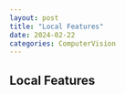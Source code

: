 ```yaml
---
layout: post
title: "Local Features"
date: 2024-02-22
categories: ComputerVision
---
```


## Local Features




